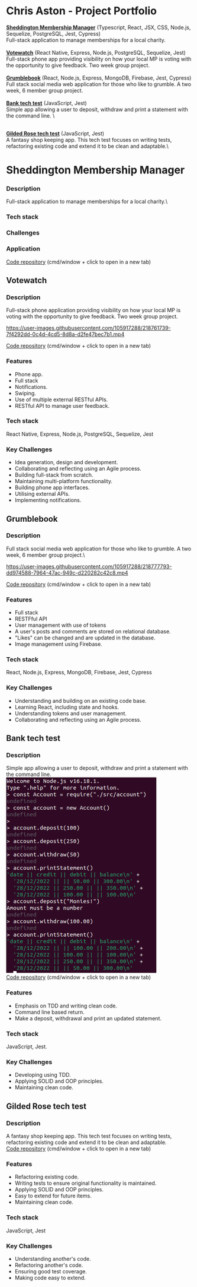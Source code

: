 # Chris Aston - Project Portfolio

**[Sheddington Membership Manager](#shed)** (Typescript, React, JSX, CSS, Node.js, Sequelize, PostgreSQL, Jest, Cypress)\
Full-stack application to manage memberships for a local charity.\
\
**[Votewatch](#votewatch)** (React Native, Express, Node.js, PostgreSQL, Sequelize, Jest)\
Full-stack phone app providing visibility on how your local MP is voting with the opportunity to give feedback. Two week group project.\
\
**[Grumblebook](#grumblebook)** (React, Node.js, Express, MongoDB, Firebase, Jest, Cypress)\
Full stack social media web application for those who like to grumble. A two week, 6 member group project.\
\
**[Bank tech test](#bank)** (JavaScript, Jest)\
Simple app allowing a user to deposit, withdraw and print a statement with the command line. \

\
**[Gilded Rose tech test](#gilded-rose)** (JavaScript, Jest)\
A fantasy shop keeping app. This tech test focuses on writing tests, refactoring existing code and extend it to be clean and adaptable.\

# <a name="sheddington">Sheddington Membership Manager</a>

### Description

Full-stack application to manage memberships for a local charity.\

### Tech stack

### Challenges

### Application

[Code repository]() (cmd/window + click to open in a new tab)

## <a name="votewatch">Votewatch</a>

### Description

Full-stack phone application providing visibility on how your local MP is voting with the opportunity to give feedback. Two week group project.

https://user-images.githubusercontent.com/105917288/218761739-7f4292dd-0c4d-4cd5-8d8a-d2fe47bec7b1.mp4

[Code repository](https://github.com/tomallens/votewatch) (cmd/window + click to open in a new tab)

### Features

- Phone app.
- Full stack
- Notifications.
- Swiping.
- Use of multiple external RESTful APIs.
- RESTful API to manage user feedback.

### Tech stack

React Native, Express, Node.js, PostgreSQL, Sequelize, Jest

### Key Challenges

- Idea generation, design and development.
- Collaborating and reflecting using an Agile process.
- Building full-stack from scratch.
- Maintaining multi-platform functionality.
- Building phone app interfaces.
- Utilising external APIs.
- Implementing notifications.

## <a name="grumblebook">Grumblebook</a>

### Description

Full stack social media web application for those who like to grumble. A two week, 6 member group project.\

https://user-images.githubusercontent.com/105917288/218777793-dd974588-7964-47ac-949c-d220282c42c8.mp4

[Code repository](https://github.com/AUTOMCAS/grumbleBook) (cmd/window + click to open in a new tab)

### Features

- Full stack
- RESTFful API
- User management with use of tokens
- A user's posts and comments are stored on relational database.
- "Likes" can be changed and are updated in the database.
- Image management using Firebase.

### Tech stack

React, Node.js, Express, MongoDB, Firebase, Jest, Cypress

### Key Challenges

- Understanding and building on an existing code base.
- Learning React, including state and hooks.
- Understanding tokens and user management.
- Collaborating and reflecting using an Agile process.

## <a name="bank">Bank tech test</a>

### Description

Simple app allowing a user to deposit, withdraw and print a statement with the command line.\
![example](https://github.com/AUTOMCAS/bank_tech_test/blob/main/misc/bank-example.png?raw=true)  
[Code repository](https://github.com/AUTOMCAS/bank_tech_test) (cmd/window + click to open in a new tab)

### Features

- Emphasis on TDD and writing clean code.
- Command line based return.
- Make a deposit, withdrawal and print an updated statement.

### Tech stack

JavaScript, Jest.

### Key Challenges

- Developing using TDD.
- Applying SOLID and OOP principles.
- Maintaining clean code.

## <a name="gilded-rose">Gilded Rose tech test</a>

### Description

A fantasy shop keeping app. This tech test focuses on writing tests, refactoring existing code and extend it to be clean and adaptable.\
[Code repository](https://github.com/AUTOMCAS/gilded_rose_tech_test) (cmd/window + click to open in a new tab)

### Features

- Refactoring existing code.
- Writing tests to ensure original functionality is maintained.
- Applying SOLID and OOP principles.
- Easy to extend for future items.
- Maintaining clean code.

### Tech stack

JavaScript, Jest

### Key Challenges

- Understanding another's code.
- Refactoring another's code.
- Ensuring good test coverage.
- Making code easy to extend.
